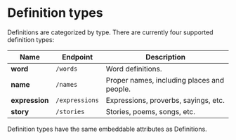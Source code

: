 # Definition types

Definitions are categorized by type. There are currently four supported definition types:

| Name | Endpoint | Description |
| --- | --- | --- |
| **word** | `/words` | Word definitions. |
| **name** | `/names` | Proper names, including places and people. |
| **expression** | `/expressions` | Expressions, proverbs, sayings, etc. |
| **story** | `/stories` | Stories, poems, songs, etc. |

<aside class="notice">
Definition types have the same embeddable attributes as Definitions.
</aside>
